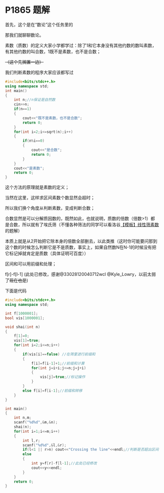 # P1865 题解

首先，这个是在“数论”这个任务里的

那我们就聊聊数论。

素数（质数）的定义大家小学都学过：除了1和它本身没有其他约数的数叫素数，有其他约数的叫合数，1既不是素数，也不是合数；

~~（这个先搁置一边）~~

我们判断素数的程序大家应该都写过

```cpp
#include<bits/stdc++.h>
using namespace std;
int main()
{
    int n;//n保证是自然数 
    cin>>n;
    if(n==1)
    {
        cout<<"既不是素数，也不是合数";
        return 0; 
    }
    for(int i=2;i<=sqrt(n);i++)
    {
        if(n%i==0)
        {
            cout<<"是合数";
            return 0; 
        }
    }
    cout<<"是素数";
    return 0;
}
```
这个方法的原理就是素数的定义；

当然在这里，这样求区间素数个数显然会超时；

所以我们换个角度从判断素数，变成判断合数；

合数显然是可以分解质因数的，既然如此，也就说明，质数的倍数（倍数>1）都是合数，所以就有了埃氏筛（不懂各种筛法的同学可以看洛谷[【模板】线性筛素数](https://www.luogu.org/problemnew/show/3383 "【模板】线性筛素数")的题解）

本质上就是从2开始把它除本身的倍数全部删去，以此类推（这时你可能要问那到这个数的时候怎么判断它是不是质数，事实上，如果自然数N在N-1的时候没有把它标记掉就肯定是质数（具体证明可百度））

区间和可以用前缀和处理；

f[r]-f[l-1] (此处已修改，感谢@33028120040712wcl @Kyle_Lowry，以前太弱了~~现在也是~~)

下面是代码

```cpp
#include<bits/stdc++.h>
using namespace std;

int f[1000001];
bool vis[1000001];

void shai(int n)
{
    f[1]=0;
    vis[1]=true;
    for(int i=2;i<=n;i++)
    {
        if(vis[i]==false) //在筛里进行前缀和
        {
            f[i]=f[i-1]+1;//前缀和计算
            for(int j=i+i;j<=n;j=j+i)
            {
                vis[j]=true;//标记操作
            }
        }
        else f[i]=f[i-1];//前缀和转移
    }
}

int main()
{
    int n,m;
    scanf("%d%d",&m,&n);
    shai(n);
    for(int i=1;i<=m;i++)
    {
        int l,r;
        scanf("%d%d",&l,&r);
        if(l<1 || r>n) cout<<"Crossing the line"<<endl;//判断是否超出区间
        else 
        {
            int y=f[r]-f[l-1];//此处已经修改
            cout<<y<<endl;
        }
    }
    return 0;
}
```